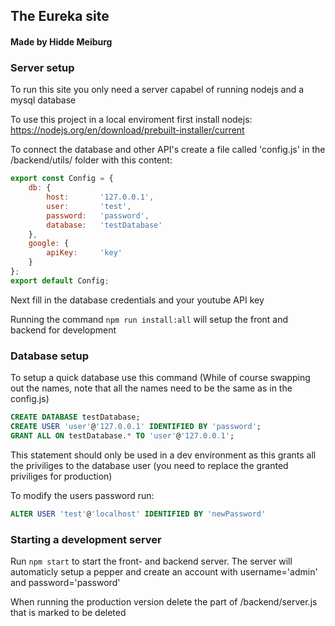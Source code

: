## The Eureka site 
#### Made by Hidde Meiburg 

### Server setup
To run this site you only need a server capabel of running nodejs and a mysql database

To use this project in a local enviroment first install nodejs: https://nodejs.org/en/download/prebuilt-installer/current

To connect the database and other API's create a file called 'config.js' in the /backend/utils/ folder with this content:

```js
export const Config = {
    db: {
        host:       '127.0.0.1',
        user:       'test',
        password:   'password',
        database:   'testDatabase'
    },
    google: {
        apiKey:     'key'
    }
};
export default Config;
```

Next fill in the database credentials and your youtube API key

Running the command ``` npm run install:all ``` will setup the front and backend for development

### Database setup

To setup a quick database use this command (While of course swapping out the names, note that all the names need to be the same as in the config.js)

```SQL
CREATE DATABASE testDatabase;
CREATE USER 'user'@'127.0.0.1' IDENTIFIED BY 'password';
GRANT ALL ON testDatabase.* TO 'user'@'127.0.0.1';
```
This statement should only be used in a dev environment as this grants all the priviliges to the database user (you need to replace the granted priviliges for production)

To modify the users password run:
```SQL
ALTER USER 'test'@'localhost' IDENTIFIED BY 'newPassword'
```

### Starting a development server

Run ``` npm start ``` to start the front- and backend server. The server will automaticly setup a pepper and create an account with username='admin' and password='password'

When running the production version delete the part of /backend/server.js that is marked to be deleted